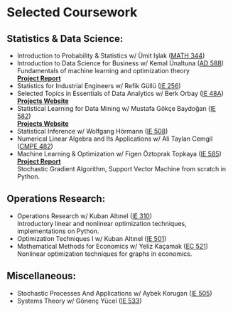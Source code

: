 # Selected Coursework

## Statistics & Data Science:
*	Introduction to Probability & Statistics w/ Ümit Işlak ([MATH 344](/Syllabus/MATH344.pdf))
* Introduction to Data Science for Business w/ Kemal Ünaltuna ([AD 588](/Syllabus/AD588.pdf)) \
Fundamentals of machine learning and optimization theory \
[**Project Report**](/ProjectswoJournal/AD588Report.pdf)
*	Statistics for Industrial Engineers w/ Refik Güllü ([IE 256](/Syllabus/IE256.pdf))
*	Selected Topics in Essentials of Data Analytics w/ Berk Orbay ([IE 48A](/Syllabus/IE48A.pdf)) \
[**Projects Website**](https://pjournal.github.io/boun01-ilaydacelenk/)
* Statistical Learning for Data Mining w/ Mustafa Gökçe Baydoğan ([IE 582](/Syllabus/IE582.pdf)) \
[**Projects Website**](https://bu-ie-582.github.io/fall20-ilaydacelenk/)
* Statistical Inference w/ Wolfgang Hörmann ([IE 508](/Syllabus/IE508.pdf))
* Numerical Linear Algebra and Its Applications w/ Ali Taylan Cemgil ([CMPE 482](/Syllabus/CMPE482.pdf))
* Machine Learning & Optimization w/ Figen Öztoprak Topkaya ([IE 585](/Syllabus/IE585.pdf)) \
[**Project Report**](/ProjectswoJournal/IE585Report.pdf) \
Stochastic Gradient Algorithm, Support Vector Machine from scratch in Python.

## Operations Research:
* Operations Research w/ Kuban Altınel ([IE 310](/Syllabus/IE310.pdf)) \
Introductory linear and nonlinear optimization techniques, implementations on Python.
* Optimization Techniques I w/ Kuban Altınel ([IE 501](/Syllabus/IE501.pdf))
* Mathematical Methods for Economics w/ Yeliz Kaçamak ([EC 521](/Syllabus/EC521.pdf)) \
Nonlinear optimization techniques for graphs in economics.

## Miscellaneous:
*	Stochastic Processes And Applications w/ Aybek Korugan ([IE 505](/Syllabus/IE505.pdf))
* Systems Theory w/ Gönenç Yücel ([IE 533](/Syllabus/IE533.pdf))

